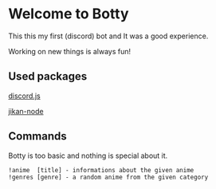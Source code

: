 # Welcome to Botty

  This this my first (discord) bot and It was a good experience.

  Working on new things is always fun!

## Used packages
   [discord.js](https://discord.js.org/#/)
  
   [jikan-node](https://github.com/xy137/jikan-node)

## Commands
Botty is too basic and nothing is special about it.

  	!anime  [title] - informations about the given anime
	!genres [genre] - a random anime from the given category
